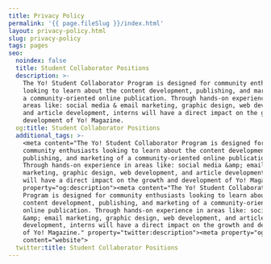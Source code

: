 ```yaml
---
title: Privacy Policy
permalink: '{{ page.fileSlug }}/index.html'
layout: privacy-policy.html
slug: privacy-policy
tags: pages
seo:
  noindex: false
  title: Student Collaborator Positions
  description: >-
    The Yo! Student Collaborator Program is designed for community enthusiasts
    looking to learn about the content development, publishing, and marketing of
    a community-oriented online publication. Through hands-on experience in
    areas like: social media & email marketing, graphic design, web development,
    and article development, interns will have a direct impact on the growth and
    development of Yo! Magazine.
  og:title: Student Collaborator Positions
  additional_tags: >-
    <meta content="The Yo! Student Collaborator Program is designed for
    community enthusiasts looking to learn about the content development,
    publishing, and marketing of a community-oriented online publication.
    Through hands-on experience in areas like: social media &amp; email
    marketing, graphic design, web development, and article development, interns
    will have a direct impact on the growth and development of Yo! Magazine."
    property="og:description"><meta content="The Yo! Student Collaborator
    Program is designed for community enthusiasts looking to learn about the
    content development, publishing, and marketing of a community-oriented
    online publication. Through hands-on experience in areas like: social media
    &amp; email marketing, graphic design, web development, and article
    development, interns will have a direct impact on the growth and development
    of Yo! Magazine." property="twitter:description"><meta property="og:type"
    content="website">
  twitter:title: Student Collaborator Positions
---
```



